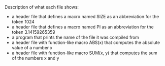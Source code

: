 Description of what each file shows:

- a header file that defines a macro named SIZE as an abbreviation for the token 1024
- a header file that defines a macro named PI as an abbreviation for the token 3.14159265359
- a program that prints the name of the file it was compiled from
- a header file with function-like macro ABS(x) that computes the absolute value of a number x
- a header file with function-like macro SUM(x, y) that computes the sum of the numbers x and y
